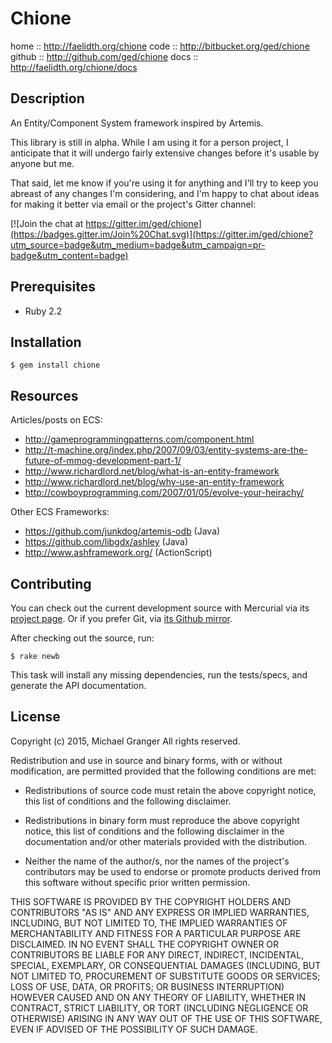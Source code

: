 # Chione

home   :: http://faelidth.org/chione 
code   :: http://bitbucket.org/ged/chione 
github :: http://github.com/ged/chione 
docs   :: http://faelidth.org/chione/docs 


## Description

An Entity/Component System framework inspired by Artemis.

This library is still in alpha. While I am using it for a person project, I
anticipate that it will undergo fairly extensive changes before it's usable by
anyone but me.

That said, let me know if you're using it for anything and I'll try to keep
you abreast of any changes I'm considering, and I'm happy to chat about ideas
for making it better via email or the project's Gitter channel:

[![Join the chat at https://gitter.im/ged/chione](https://badges.gitter.im/Join%20Chat.svg)](https://gitter.im/ged/chione?utm_source=badge&utm_medium=badge&utm_campaign=pr-badge&utm_content=badge)



## Prerequisites

* Ruby 2.2


## Installation

    $ gem install chione


## Resources

Articles/posts on ECS:

* http://gameprogrammingpatterns.com/component.html
* http://t-machine.org/index.php/2007/09/03/entity-systems-are-the-future-of-mmog-development-part-1/
* http://www.richardlord.net/blog/what-is-an-entity-framework
* http://www.richardlord.net/blog/why-use-an-entity-framework
* http://cowboyprogramming.com/2007/01/05/evolve-your-heirachy/

Other ECS Frameworks:

* https://github.com/junkdog/artemis-odb (Java)
* https://github.com/libgdx/ashley (Java)
* http://www.ashframework.org/ (ActionScript)


## Contributing

You can check out the current development source with Mercurial via its
[project page][bitbucket]. Or if you prefer Git, via 
[its Github mirror][github].

After checking out the source, run:

    $ rake newb

This task will install any missing dependencies, run the tests/specs,
and generate the API documentation.


## License

Copyright (c) 2015, Michael Granger
All rights reserved.

Redistribution and use in source and binary forms, with or without
modification, are permitted provided that the following conditions are met:

* Redistributions of source code must retain the above copyright notice,
  this list of conditions and the following disclaimer.

* Redistributions in binary form must reproduce the above copyright notice,
  this list of conditions and the following disclaimer in the documentation
  and/or other materials provided with the distribution.

* Neither the name of the author/s, nor the names of the project's
  contributors may be used to endorse or promote products derived from this
  software without specific prior written permission.

THIS SOFTWARE IS PROVIDED BY THE COPYRIGHT HOLDERS AND CONTRIBUTORS "AS IS"
AND ANY EXPRESS OR IMPLIED WARRANTIES, INCLUDING, BUT NOT LIMITED TO, THE
IMPLIED WARRANTIES OF MERCHANTABILITY AND FITNESS FOR A PARTICULAR PURPOSE ARE
DISCLAIMED. IN NO EVENT SHALL THE COPYRIGHT OWNER OR CONTRIBUTORS BE LIABLE
FOR ANY DIRECT, INDIRECT, INCIDENTAL, SPECIAL, EXEMPLARY, OR CONSEQUENTIAL
DAMAGES (INCLUDING, BUT NOT LIMITED TO, PROCUREMENT OF SUBSTITUTE GOODS OR
SERVICES; LOSS OF USE, DATA, OR PROFITS; OR BUSINESS INTERRUPTION) HOWEVER
CAUSED AND ON ANY THEORY OF LIABILITY, WHETHER IN CONTRACT, STRICT LIABILITY,
OR TORT (INCLUDING NEGLIGENCE OR OTHERWISE) ARISING IN ANY WAY OUT OF THE USE
OF THIS SOFTWARE, EVEN IF ADVISED OF THE POSSIBILITY OF SUCH DAMAGE.


[bitbucket]: http://bitbucket.org/ged/chione
[github]: https://github.com/ged/chione

